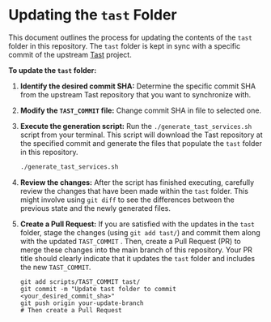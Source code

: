 # Updating the `tast` Folder

This document outlines the process for updating the contents of the `tast` folder in this repository. The `tast` folder is kept in sync with a specific commit of the upstream [Tast](<https://chromium.googlesource.com/chromiumos/platform/tast-tests">) project.

**To update the `tast` folder:**

1.  **Identify the desired commit SHA:** Determine the specific commit SHA from the upstream Tast repository that you want to synchronize with.

2.  **Modify the `TAST_COMMIT` file:** Change commit SHA in file to selected one.

3.  **Execute the generation script:** Run the `./generate_tast_services.sh` script from your terminal. This script will download the Tast repository at the specified commit and generate the files that populate the `tast` folder in this repository.

    ```bash
    ./generate_tast_services.sh
    ```

4.  **Review the changes:** After the script has finished executing, carefully review the changes that have been made within the `tast` folder. This might involve using `git diff` to see the differences between the previous state and the newly generated files.

5.  **Create a Pull Request:** If you are satisfied with the updates in the `tast` folder, stage the changes (using `git add tast/`) and commit them along with the updated `TAST_COMMIT` . Then, create a Pull Request (PR) to merge these changes into the main branch of this repository. Your PR title should clearly indicate that it updates the `tast` folder and includes the new `TAST_COMMIT`.

    ```
    git add scripts/TAST_COMMIT tast/
    git commit -m "Update tast folder to commit <your_desired_commit_sha>"
    git push origin your-update-branch
    # Then create a Pull Request
    ```

